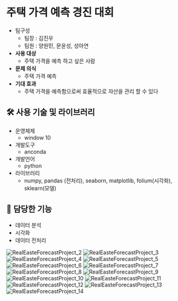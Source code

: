 # 주택 가격 예측 경진 대회

- 팀구성
    - 팀장 : 김진우
    - 팀원 : 양원민, 문윤성, 성아연
- **사용 대상**
    - 주택 가격을 예측 하고 싶은 사람
- **문제 의식**
    - 주택 가격 예측
- **기대 효과**
    - 주택 가격을 예측함으로써 효율적으로 자산을 관리 할 수 있다
    

## 🛠️ 사용 기술 및 라이브러리

- 운영체제
    - window 10
- 개발도구
    - anconda
- 개발언어
    - python
- 라이브러리
    - numpy, pandas (전처리), seaborn, matplotlib, folium(시각화), sklearn(모델)

## 📱 담당한 기능

- 데이터 분석
- 시각화
- 데이터 전처리

![RealEasteForecastProject_2](https://user-images.githubusercontent.com/73889507/172052707-0010026a-e1a1-4a28-9b0d-d7b4209654ba.jpg)
![RealEasteForecastProject_3](https://user-images.githubusercontent.com/73889507/172052811-c17150b5-c3e0-4ea3-9697-13a0ff4fc247.jpg)
![RealEasteForecastProject_4](https://user-images.githubusercontent.com/73889507/172052814-fa558643-1935-40bf-9273-2d6e921a6f39.jpg)
![RealEasteForecastProject_5](https://user-images.githubusercontent.com/73889507/172052815-ad5a22ee-2a6b-4500-9a41-3d1bde9d3a27.jpg)
![RealEasteForecastProject_6](https://user-images.githubusercontent.com/73889507/172052816-23b56caf-fa50-492a-b3bb-9c0e7293ecb0.jpg)
![RealEasteForecastProject_7](https://user-images.githubusercontent.com/73889507/172052817-d0311fb8-9dd5-450f-992f-3e550508befb.jpg)
![RealEasteForecastProject_8](https://user-images.githubusercontent.com/73889507/172052859-c9744cc2-45a2-4928-8068-b1e65d79c2c7.jpg)
![RealEasteForecastProject_9](https://user-images.githubusercontent.com/73889507/172052863-a85d1d90-7967-441e-abe8-03f842a7bef6.jpg)
![RealEasteForecastProject_10](https://user-images.githubusercontent.com/73889507/172052865-8b86eab6-2dd8-4269-908d-fbd486dda195.jpg)
![RealEasteForecastProject_11](https://user-images.githubusercontent.com/73889507/172052868-0829d671-dc62-4a9c-8bd6-8e729fe085ff.jpg)
![RealEasteForecastProject_12](https://user-images.githubusercontent.com/73889507/172052870-0a4a1f58-0067-49f0-a0df-5528135e6bac.jpg)
![RealEasteForecastProject_13](https://user-images.githubusercontent.com/73889507/172052871-c78acb9e-9c19-4502-8a11-e2645d0d8ff2.jpg)
![RealEasteForecastProject_14](https://user-images.githubusercontent.com/73889507/172052873-38fcf6a6-3c1f-4a80-80e3-3a8c124ff3b0.jpg)
